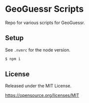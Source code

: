 # GeoGuessr Scripts

Repo for various scripts for GeoGuessr.

## Setup

See `.nvmrc` for the node version.

```sh
$ npm i
```

## License

Released under the MIT License.

https://opensource.org/licenses/MIT
